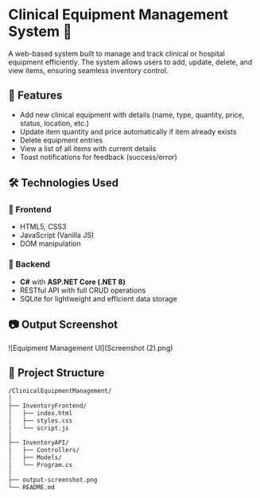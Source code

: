 # Clinical Equipment Management System 🏥

A web-based system built to manage and track clinical or hospital equipment efficiently. The system allows users to add, update, delete, and view items, ensuring seamless inventory control.

## 🚀 Features

- Add new clinical equipment with details (name, type, quantity, price, status, location, etc.)
- Update item quantity and price automatically if item already exists
- Delete equipment entries
- View a list of all items with current details
- Toast notifications for feedback (success/error)

## 🛠️ Technologies Used

### 🔹 Frontend
- HTML5, CSS3
- JavaScript (Vanilla JS)
- DOM manipulation

### 🔹 Backend
- **C#** with **ASP.NET Core (.NET 8)**
- RESTful API with full CRUD operations
- SQLite for lightweight and efficient data storage

## 📷 Output Screenshot

![Equipment Management UI](Screenshot (2).png)

## 📁 Project Structure

```bash
/ClinicalEquipmentManagement/
│
├── InventoryFrontend/
│   ├── index.html
│   ├── styles.css
│   └── script.js
│
├── InventoryAPI/
│   ├── Controllers/
│   ├── Models/
│   └── Program.cs
│
├── output-screenshot.png
└── README.md
